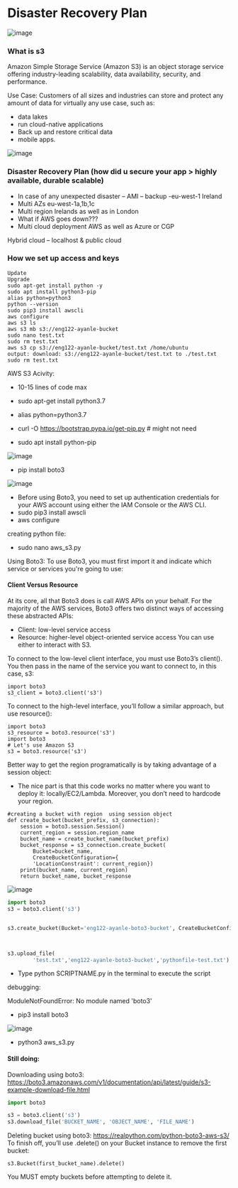 # Disaster Recovery Plan


![image](https://user-images.githubusercontent.com/104793540/186369739-2488f5a6-9b45-47d1-b69a-8f0560d06d1e.png)

### What is s3

Amazon Simple Storage Service (Amazon S3) is an object storage service offering industry-leading scalability, data availability, security, and performance.

Use Case: Customers of all sizes and industries can store and protect any amount of data for virtually any use case, such as:
- data lakes
- run cloud-native applications
- Back up and restore critical data
- mobile apps. 

![image](https://user-images.githubusercontent.com/104793540/186368507-862f8a5f-f5aa-440f-b1bc-06ec8e1d586b.png)


### Disaster Recovery Plan (how did u secure your app > highly available, durable scalable)
- In case of any unexpected disaster – AMI – backup -eu-west-1 Ireland 
- Multi AZs eu-west-1a,1b,1c
- Multi region Irelands as well as in London 
- What if AWS goes down???
- Multi cloud deployment AWS as well as Azure or CGP

Hybrid cloud – localhost & public cloud 

### How we set up access and keys
```
Update
Upgrade
sudo apt-get install python -y
sudo apt install python3-pip
alias python=python3
python --version
sudo pip3 install awscli
aws configure
aws s3 ls
aws s3 mb s3://eng122-ayanle-bucket
sudo nano test.txt
sudo rm test.txt
aws s3 cp s3://eng122-ayanle-bucket/test.txt /home/ubuntu
output: download: s3://eng122-ayanle-bucket/test.txt to ./test.txt
sudo rm test.txt
```

AWS S3 Acivity:
- 10-15 lines of code max


- sudo apt-get install python3.7
- alias python=python3.7
- curl -O https://bootstrap.pypa.io/get-pip.py # might not need
- sudo apt install python-pip

![image](https://user-images.githubusercontent.com/104793540/186192657-de343c06-72dc-4a53-a743-b3eea098f520.png)

- pip install boto3

![image](https://user-images.githubusercontent.com/104793540/186192478-5ce4a26e-b365-4e13-8b37-3c1fdd95a839.png)

- Before using Boto3, you need to set up authentication credentials for your AWS account using either the IAM Console or the AWS CLI. 
- sudo pip3 install awscli
- aws configure

creating python file:
- sudo nano aws_s3.py

Using Boto3:
To use Boto3, you must first import it and indicate which service or services you're going to use:


#### Client Versus Resource
At its core, all that Boto3 does is call AWS APIs on your behalf. For the majority of the AWS services, Boto3 offers two distinct ways of accessing these abstracted APIs:

- Client: low-level service access
- Resource: higher-level object-oriented service access
You can use either to interact with S3.

To connect to the low-level client interface, you must use Boto3’s client(). You then pass in the name of the service you want to connect to, in this case, s3:

```
import boto3
s3_client = boto3.client('s3')
```

To connect to the high-level interface, you’ll follow a similar approach, but use resource():
```
import boto3
s3_resource = boto3.resource('s3')
import boto3
# Let's use Amazon S3
s3 = boto3.resource('s3')
```


Better way to get the region programatically is by taking advantage of a session object:
- The nice part is that this code works no matter where you want to deploy it: locally/EC2/Lambda. Moreover, you don’t need to hardcode your region.

```
#creating a bucket with region  using session object
def create_bucket(bucket_prefix, s3_connection):
    session = boto3.session.Session()
    current_region = session.region_name
    bucket_name = create_bucket_name(bucket_prefix)
    bucket_response = s3_connection.create_bucket(
        Bucket=bucket_name,
        CreateBucketConfiguration={
        'LocationConstraint': current_region})
    print(bucket_name, current_region)
    return bucket_name, bucket_response
```

![image](https://user-images.githubusercontent.com/104793540/186215017-4ab0bae3-b81a-42ea-a364-0dcaaf4f0690.png)

```python
import boto3
s3 = boto3.client('s3')


s3.create_bucket(Bucket='eng122-ayanle-boto3-bucket', CreateBucketConfiguration={'LocationConstraint':'eu-west-1'})



s3.upload_file(
        'test.txt','eng122-ayanle-boto3-bucket','pythonfile-test.txt')


```
- Type python SCRIPTNAME.py in the terminal to execute the script

debugging:

ModuleNotFoundError: No module named 'boto3'
- pip3 install boto3

![image](https://user-images.githubusercontent.com/104793540/186383733-8620a83f-25f2-4a6e-81eb-006ad9ae17a7.png)

- python3 aws_s3.py

#### Still doing:

Downloading using boto3:
https://boto3.amazonaws.com/v1/documentation/api/latest/guide/s3-example-download-file.html

```python
import boto3

s3 = boto3.client('s3')
s3.download_file('BUCKET_NAME', 'OBJECT_NAME', 'FILE_NAME')
```

Deleting bucket using boto3:
https://realpython.com/python-boto3-aws-s3/
To finish off, you’ll use .delete() on your Bucket instance to remove the first bucket:

```
s3.Bucket(first_bucket_name).delete()
```


You MUST empty buckets before attempting to delete it.
